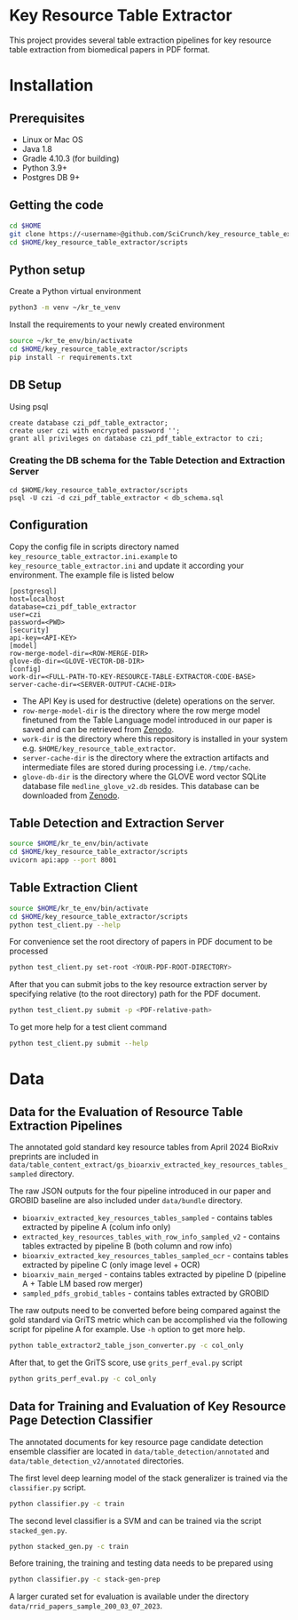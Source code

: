 Key Resource Table Extractor
============================

This project provides several table extraction pipelines for key resource table extraction from biomedical papers in PDF format.

# Installation

## Prerequisites
* Linux or Mac OS 
* Java 1.8
* Gradle 4.10.3 (for building)
* Python 3.9+
* Postgres DB 9+

## Getting the code
```bash
cd $HOME
git clone https://<username>@github.com/SciCrunch/key_resource_table_extractor.git
cd $HOME/key_resource_table_extractor/scripts
```

## Python setup

Create a Python virtual environment

```bash
python3 -m venv ~/kr_te_venv
```
Install the requirements to your newly created environment

```bash
source ~/kr_te_env/bin/activate
cd $HOME/key_resource_table_extractor/scripts
pip install -r requirements.txt
```

## DB Setup


Using psql

```
create database czi_pdf_table_extractor;
create user czi with encrypted password '';
grant all privileges on database czi_pdf_table_extractor to czi;
```

### Creating the DB schema for the Table Detection and Extraction Server

```
cd $HOME/key_resource_table_extractor/scripts
psql -U czi -d czi_pdf_table_extractor < db_schema.sql
```
## Configuration

Copy the config file in scripts directory named `key_resource_table_extractor.ini.example` to `key_resource_table_extractor.ini` and update it according your environment. The example file is listed below

```
[postgresql]
host=localhost
database=czi_pdf_table_extractor
user=czi
password=<PWD>
[security]
api-key=<API-KEY>
[model]
row-merge-model-dir=<ROW-MERGE-DIR>
glove-db-dir=<GLOVE-VECTOR-DB-DIR>
[config]
work-dir=<FULL-PATH-TO-KEY-RESOURCE-TABLE-EXTRACTOR-CODE-BASE>
server-cache-dir=<SERVER-OUTPUT-CACHE-DIR>
```
* The API Key is used for destructive (delete) operations on the server.
* `row-merge-model-dir` is the directory where the row merge model finetuned from the Table Language model introduced in our paper is saved and can be retrieved from [Zenodo](https://doi.org/10.5281/zenodo.13924310).
* `work-dir` is the directory where this repository is installed in your system e.g. `$HOME/key_resource_table_extractor`.
* `server-cache-dir` is the directory where the extraction artifacts and intermediate files are stored during processing i.e. `/tmp/cache`.
* `glove-db-dir` is the directory where the GLOVE word vector SQLite database file `medline_glove_v2.db` resides. This database can be downloaded from [Zenodo](https://doi.org/10.5281/zenodo.13924223).

## Table Detection and Extraction Server

```bash
source $HOME/kr_te_env/bin/activate 
cd $HOME/key_resource_table_extractor/scripts
uvicorn api:app --port 8001
```

## Table Extraction Client

```bash
source $HOME/kr_te_env/bin/activate
cd $HOME/key_resource_table_extractor/scripts
python test_client.py --help
```

For convenience set the root directory of papers in PDF document to be processed 

```bash
python test_client.py set-root <YOUR-PDF-ROOT-DIRECTORY>
```

After that you can submit jobs to the key resource extraction server by specifying relative (to the root directory) path for the PDF document.

```bash
python test_client.py submit -p <PDF-relative-path>
```

To get more help for a test client command

```bash
python test_client.py submit --help
```

# Data

## Data for the Evaluation of Resource Table Extraction Pipelines

The annotated gold standard key resource tables from April 2024 BioRxiv preprints are included in `data/table_content_extract/gs_bioarxiv_extracted_key_resources_tables_sampled` directory.

The raw JSON outputs for the four pipeline introduced in our paper and GROBID baseline are also included under `data/bundle` directory.

* `bioarxiv_extracted_key_resources_tables_sampled` - contains tables extracted by pipeline A (colum info only)
* `extracted_key_resources_tables_with_row_info_sampled_v2` - contains tables extracted by pipeline B (both column and row info)
* `bioarxiv_extracted_key_resources_tables_sampled_ocr` - contains tables extracted by pipeline C (only image level + OCR)
* `bioarxiv_main_merged` - contains tables extracted by pipeline D (pipeline A + Table LM based row merger)
* `sampled_pdfs_grobid_tables` - contains tables extracted by GROBID


The raw outputs need to be converted before being compared against the gold standard via GriTS metric which can be accomplished via the following script for pipeline A for example. Use `-h` option to get more help.

```bash
python table_extractor2_table_json_converter.py -c col_only

```

After that, to get the GriTS score, use `grits_perf_eval.py` script


```bash
python grits_perf_eval.py -c col_only

```

## Data for Training and Evaluation of Key Resource Page Detection Classifier

The annotated documents for key resource page candidate detection ensemble classifier are located in `data/table_detection/annotated` and `data/table_detection_v2/annotated` directories.


The first level deep learning model of the stack generalizer is trained via the `classifier.py` script.

```bash
python classifier.py -c train

```

The second level classifier is a SVM and can be trained via the script `stacked_gen.py`.

```bash
python stacked_gen.py -c train
```

Before training, the training and testing data needs to be prepared using

```bash
python classifier.py -c stack-gen-prep
```

A larger curated set for evaluation is available under the directory `data/rrid_papers_sample_200_03_07_2023`.


